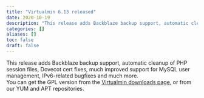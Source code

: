 ```yaml
---
title: "Virtualmin 6.13 released"
date: 2020-10-19
description: "This release adds Backblaze backup support, automatic cleanup of PHP session files, Dovecot cert..."
categories: []
aliases: []
toc: false
draft: false
---
```

This release adds Backblaze backup support, automatic cleanup of PHP session files, Dovecot cert fixes, much improved support for MySQL user management, IPv6-related bugfixes and much more. <br />
 You can get the GPL version from the [Virtualmin downloads page][1], or from our YUM and APT repositories.

  [1]: vdownload.html
